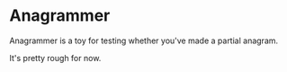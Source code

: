 # Anagrammer

Anagrammer is a toy for testing whether you've made a partial anagram.

It's pretty rough for now.

